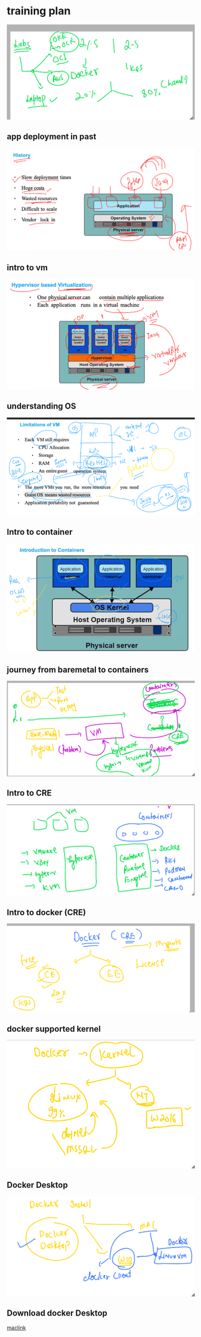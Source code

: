 #  training plan 

<img src="trplan.png">

## app deployment in past 

<img src="bare.png">

## intro to vm 

<img src="vm.png">

## understanding OS 

<img src="os.png">

## Intro to container 

<img src="cont.png">

## journey from baremetal to containers

<img src="b2c.png">

## Intro to CRE 

<img src="cre.png">

## Intro to docker  (CRE)

<img src="docker.png">

## docker supported kernel 

<img src="kerneld.png">

## Docker Desktop 

<img src="dd.png">

## Download docker Desktop 

[maclink](https://docs.docker.com/docker-for-mac/install/)

